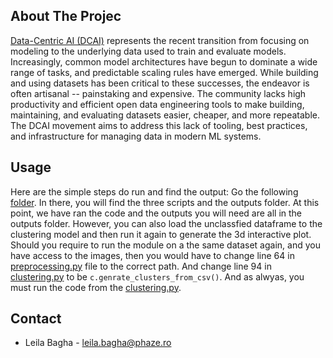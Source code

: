 
## About The Projec


[Data-Centric AI (DCAI)](https://www.youtube.com/watch?v=06-AZXmwHjo&ab_channel=DeepLearningAI) represents the recent transition from focusing on modeling to the underlying data used to train and evaluate models. Increasingly, common model architectures have begun to dominate a wide range of tasks, and predictable scaling rules have emerged. While building and using datasets has been critical to these successes, the endeavor is often artisanal -- painstaking and expensive. The community lacks high productivity and efficient open data engineering tools to make building, maintaining, and evaluating datasets easier, cheaper, and more repeatable. The DCAI movement aims to address this lack of tooling, best practices, and infrastructure for managing data in modern ML systems.





<!-- USAGE EXAMPLES -->

## Usage


Here are the simple steps do run and find the output:
Go the following [folder](https://github.com/PhazeRoOman/DCAI-OCR-Krooki/tree/main/Krooki%20Image%20Classifier).
In there, you will find the three scripts and the outputs folder. At this point, we have ran the code and the outputs you will need are all in the outputs folder. However, you can also load the unclassfied dataframe to the clustering model and then run it again to generate the 3d interactive plot. 
Should you require to run the module on a the same dataset again, and you have access to the images, then you would have to change line 64 in [preprocessing.py]([/Krooki%20Image%20Classifier/](https://github.com/PhazeRoOman/DCAI-OCR-Krooki/tree/main/)preprocessing.py) file to the correct path. And change line 94 in [clustering.py](https://github.com/PhazeRoOman/DCAI-OCR-Krooki/tree/main/Krooki%20Image%20Classifier/clustering.py) to be `c.genrate_clusters_from_csv()`. And as alwyas, you must run the code from the [clustering.py](https://github.com/PhazeRoOman/DCAI-OCR-Krooki/tree/main/Krooki%20Image%20Classifier/clustering.py).
<!-- CONTACT -->

## Contact
- Leila Bagha - leila.bagha@phaze.ro

